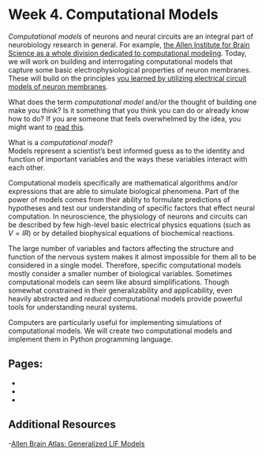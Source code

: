 # Week 4. Computational Models

*Computational models* of neurons and neural circuits are an integral part of neurobiology research in general. For example, [the Allen Institute for Brain Science as a whole division dedicated to computational modeling](https://portal.brain-map.org/explore/models). Today, we will work on building and interrogating computational models that capture some basic electrophysiological properties of neuron membranes. These will build on the principles [you learned by utilizing electrical circuit models of neuron membranes](../passive-membrane-models/passive-membrane-models_landing.md).

What does the term *computational model* and/or the thought of building one make you think? Is it something that you think you can do or already know how to do? If you are someone that feels overwhelmed by the idea, you might want to [read this](https://medium.com/the-spike/there-is-no-such-thing-as-a-computational-person-cca658b5c8f9).

What is a *computational model*?  
Models represent a scientist’s best informed guess as to the identity and function of important variables and the ways these variables interact with each other.

Computational models specifically are mathematical algorithms and/or expressions that are able to simulate biological phenomena. Part of the power of models comes from their ability to formulate predictions of hypotheses and test our understanding of specific factors that effect neural computation. In neuroscience, the physiology of neurons and circuits can be described by few high-level basic electrical physics equations (such as $V=IR$) or by detailed biophysical equations of biochemical reactions.  

The large number of variables and factors affecting the structure and function of the nervous system makes it almost impossible for them all to be considered in a single model. Therefore, specific computational models mostly consider a smaller number of biological variables. Sometimes computational models can seem like absurd simplifications. Though somewhat constrained in their generalizability and applicability, even heavily abstracted and *reduced* computational models provide powerful tools for understanding neural systems.  

Computers are particularly useful for implementing simulations of computational models. We will create two computational models and implement them in Python programming language. 


## Pages:
- [](../computational-model/Lab-Manual_computational-model.md)
- [](../computational-model/Data-Explorer_computational-model.ipynb)
- [](../computational-model/Responses_computational-model.ipynb)

## Additional Resources

-[Allen Brain Atlas: Generalized LIF Models](http://alleninstitute.github.io/AllenSDK/glif_models.html)



